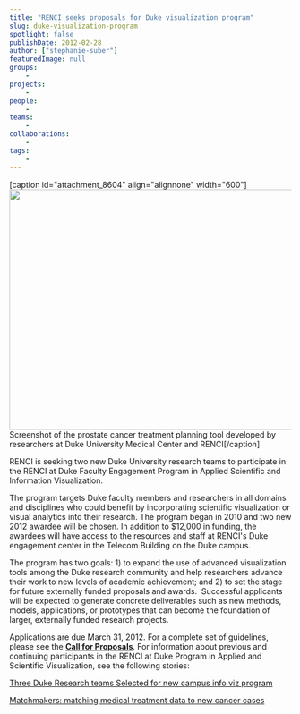 ```yaml
---
title: "RENCI seeks proposals for Duke visualization program"
slug: duke-visualization-program
spotlight: false
publishDate: 2012-02-28
author: ["stephanie-suber"]
featuredImage: null
groups:
    - 
projects:
    - 
people:
    - 
teams: 
    - 
collaborations:
    - 
tags:
    - 
---
```

[caption id="attachment_8604" align="alignnone" width="600"]<img class="wp-image-8604 size-full" title="prostate-research-graphic" src="https://www.renci.org/wp-content/uploads/2011/08/prostate-research-graphic-630x372.jpg" alt="" width="600" height="430" /> Screenshot of the prostate cancer treatment planning tool developed by researchers at Duke University Medical Center and RENCI[/caption]

RENCI is seeking two new Duke University research teams to participate in the RENCI at Duke Faculty Engagement Program in Applied Scientific and Information Visualization.



The program targets Duke faculty members and researchers in all domains and disciplines who could benefit by incorporating scientific visualization or visual analytics into their research. The program began in 2010 and two new 2012 awardee will be chosen. In addition to $12,000 in funding, the awardees will have access to the resources and staff at RENCI's Duke engagement center in the Telecom Building on the Duke campus.

The program has two goals: 1) to expand the use of advanced visualization tools among the Duke research community and help researchers advance their work to new levels of academic achievement; and 2) to set the stage for future externally funded proposals and awards.  Successful applicants will be expected to generate concrete deliverables such as new methods, models, applications, or prototypes that can become the foundation of larger, externally funded research projects.

Applications are due March 31, 2012. For a complete set of guidelines, please see the <strong><a href="https://www.renci.org/wp-content/uploads/2012/02/Duke-Faculty-Engagement-Program-2012-1-copy.pdf">Call for Proposals</a></strong>. For information about previous and continuing participants in the RENCI at Duke Program in Applied and Scientific Visualization, see the following stories:

<a href="https://www.renci.org/news/releases/three-duke-research-teams-selected-for-new-campus-info-viz-program">Three Duke Research teams Selected for new campus info viz program</a>

<a href="https://www.renci.org/news/features/matchmakers">Matchmakers: matching medical treatment data to new cancer cases</a>

